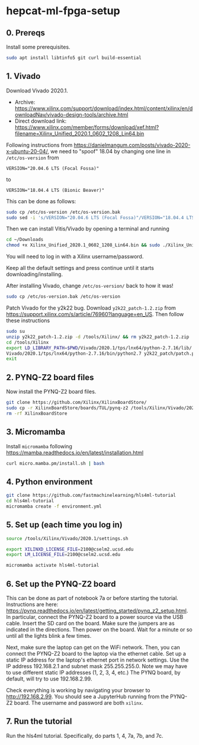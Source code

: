 # hepcat-ml-fpga-setup

## 0. Prereqs

Install some prerequisites.
```bash
sudo apt install libtinfo5 git curl build-essential
```

## 1. Vivado

Download Vivado 2020.1.
- Archive: https://www.xilinx.com/support/download/index.html/content/xilinx/en/downloadNav/vivado-design-tools/archive.html
- Direct download link: https://www.xilinx.com/member/forms/download/xef.html?filename=Xilinx_Unified_2020.1_0602_1208_Lin64.bin

Following instructions from https://danielmangum.com/posts/vivado-2020-x-ubuntu-20-04/, we need to "spoof" 18.04 by changing one line in `/etc/os-version` from
```
VERSION="20.04.6 LTS (Focal Fossa)"
```
to
```
VERSION="18.04.4 LTS (Bionic Beaver)"
```
This can be done as follows:
```bash
sudo cp /etc/os-version /etc/os-version.bak
sudo sed -i 's/VERSION="20.04.6 LTS (Focal Fossa)"/VERSION="18.04.4 LTS (Bionic Beaver)"/g' /etc/os-version
```

Then we can install Vitis/Vivado by opening a terminal and running

```bash
cd ~/Downloads
chmod +x Xilinx_Unified_2020.1_0602_1208_Lin64.bin && sudo ./Xilinx_Unified_2020.1_0602_1208_Lin64.bin
```

You will need to log in with a Xilinx username/password.

Keep all the default settings and press continue until it starts downloading/installing.

After installing Vivado, change `/etc/os-version/` back to how it was!

```bash
sudo cp /etc/os-version.bak /etc/os-version
```

Patch Vivado for the y2k22 bug.
Download `y2k22_patch-1.2.zip` from  https://support.xilinx.com/s/article/76960?language=en_US.
Then follow these instructions
```bash
sudo su
unzip y2k22_patch-1.2.zip -d /tools/Xilinx/ && rm y2k22_patch-1.2.zip
cd /tools/Xilinx
export LD_LIBRARY_PATH=$PWD/Vivado/2020.1/tps/lnx64/python-2.7.16/lib/
Vivado/2020.1/tps/lnx64/python-2.7.16/bin/python2.7 y2k22_patch/patch.py
exit
```
  

## 2. PYNQ-Z2 board files

Now install the PYNQ-Z2 board files.
```bash
git clone https://github.com/Xilinx/XilinxBoardStore/
sudo cp -r XilinxBoardStore/boards/TUL/pynq-z2 /tools/Xilinx/Vivado/2020.1/data/boards/board_files/
rm -rf XilinxBoardStore
```

## 3. Micromamba

Install `micromamba` following https://mamba.readthedocs.io/en/latest/installation.html

```bash
curl micro.mamba.pm/install.sh | bash
```

## 4. Python environment

```bash
git clone https://github.com/fastmachinelearning/hls4ml-tutorial
cd hls4ml-tutorial
micromamba create -f environment.yml
```


## 5. Set up (each time you log in)

```bash
source /tools/Xilinx/Vivado/2020.1/settings.sh

export XILINXD_LICENSE_FILE=2100@cselm2.ucsd.edu
export LM_LICENSE_FILE=2100@cselm2.ucsd.edu

micromamba activate hls4ml-tutorial
```

## 6. Set up the PYNQ-Z2 board

This can be done as part of notebook 7a or before starting the tutorial.
Instructions are here: https://pynq.readthedocs.io/en/latest/getting_started/pynq_z2_setup.html.
In particular, connect the PYNQ-Z2 board to a power source via the USB cable.
Insert the SD card on the board.
Make sure the jumpers are as indicated in the directions.
Then power on the board.
Wait for a minute or so until all the lights blink a few times.

Next, make sure the laptop can get on the WiFi network.
Then, you can connect the PYNQ-Z2 board to the laptop via the ethernet cable.
Set up a static IP address for the laptop's ethernet port in network settings.
Use the IP address 192.168.2.1 and subnet mask 255.255.255.0. 
Note we may have to use different static IP addresses (1, 2, 3, 4, etc.)
The PYNQ board, by default, will try to use 192.168.2.99.

Check everything is working by navigating your browser to http://192.168.2.99.
You should see a JupyterHub running from the PYNQ-Z2 board.
The username and password are both `xilinx`.

## 7. Run the tutorial

Run the hls4ml tutorial. Specifically, do parts 1, 4, 7a, 7b, and 7c.

